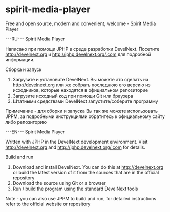 # spirit-media-player
Free and open source, modern and convenient, welcome - Spirit Media Player

---RU---
Spirit Media Player

Написано при помощи JPHP в среде разработки DevelNext. Посетите http://develnext.org и http://jphp.develnext.org/.com для подробной информации.


Сборка и запуск
1. Загрузите и установите DevelNext. Вы можете это сделать на http://develnext.org или же собрать последнюю его версию из исходников, которые находятся в официальном репозиторие
2. Загрузите исходный код при помощи Git или браузера
3. Штатными средствами DevelNext запустите/соберите программу

Примечание - для сборки и запуска Вы так же можете использовать JPPM, за подробными инструкциями обратитесь к официальному сайту либо репозиторию

---EN---
Spirit Media Player

Written with JPHP in the DevelNext development environment. Visit http://develnext.org and http://jphp.develnext.org/.com for details.


Build and run
1. Download and install DevelNext. You can do this at http://develnext.org or build the latest version of it from the sources that are in the official repository
2. Download the source using Git or a browser
3. Run / build the program using the standard DevelNext tools

Note - you can also use JPPM to build and run, for detailed instructions refer to the official website or repository
